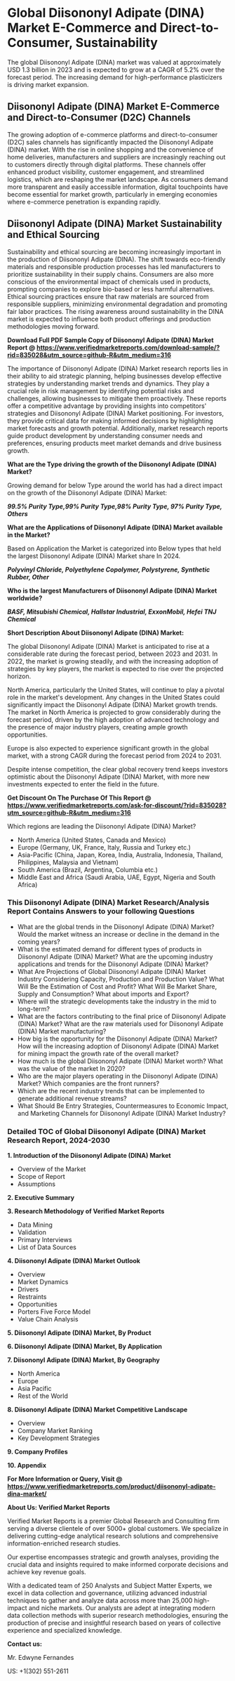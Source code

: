 <h1>Global Diisononyl Adipate (DINA) Market E-Commerce and Direct-to-Consumer, Sustainability</h1><p class=""><p>The global Diisononyl Adipate (DINA) market was valued at approximately USD 1.3 billion in 2023 and is expected to grow at a CAGR of 5.2% over the forecast period. The increasing demand for high-performance plasticizers is driving market expansion.</p><h2>Diisononyl Adipate (DINA) Market E-Commerce and Direct-to-Consumer (D2C) Channels</h2><p>The growing adoption of e-commerce platforms and direct-to-consumer (D2C) sales channels has significantly impacted the Diisononyl Adipate (DINA) market. With the rise in online shopping and the convenience of home deliveries, manufacturers and suppliers are increasingly reaching out to customers directly through digital platforms. These channels offer enhanced product visibility, customer engagement, and streamlined logistics, which are reshaping the market landscape. As consumers demand more transparent and easily accessible information, digital touchpoints have become essential for market growth, particularly in emerging economies where e-commerce penetration is expanding rapidly.</p><h2>Diisononyl Adipate (DINA) Market Sustainability and Ethical Sourcing</h2><p>Sustainability and ethical sourcing are becoming increasingly important in the production of Diisononyl Adipate (DINA). The shift towards eco-friendly materials and responsible production processes has led manufacturers to prioritize sustainability in their supply chains. Consumers are also more conscious of the environmental impact of chemicals used in products, prompting companies to explore bio-based or less harmful alternatives. Ethical sourcing practices ensure that raw materials are sourced from responsible suppliers, minimizing environmental degradation and promoting fair labor practices. The rising awareness around sustainability in the DINA market is expected to influence both product offerings and production methodologies moving forward.</p></p><p class=""><strong>Download Full PDF Sample Copy of Diisononyl Adipate (DINA) Market Report @ <a href="https://www.verifiedmarketreports.com/download-sample/?rid=835028&utm_source=github-R&utm_medium=316" target="_blank">https://www.verifiedmarketreports.com/download-sample/?rid=835028&utm_source=github-R&utm_medium=316</a></strong></p><p>The importance of&nbsp;Diisononyl Adipate (DINA) Market research reports lies in their ability to aid strategic planning, helping businesses develop effective strategies by understanding market trends and dynamics. They play a crucial role in risk management by identifying potential risks and challenges, allowing businesses to mitigate them proactively. These reports offer a competitive advantage by providing insights into competitors' strategies and Diisononyl Adipate (DINA) Market positioning. For investors, they provide critical data for making informed decisions by highlighting market forecasts and growth potential. Additionally, market research reports guide product development by understanding consumer needs and preferences, ensuring products meet market demands and drive business growth.</p><p><strong>What are the&nbsp;Type driving the growth of the Diisononyl Adipate (DINA) Market?</strong></p><p id="" class="">Growing demand for below Type around the world has had a direct impact on the growth of the Diisononyl Adipate (DINA) Market:</p><p class=""><em><strong>99.5% Purity Type,99% Purity Type,98% Purity Type, 97% Purity Type, Others</strong></em></p><p class=""><strong>What are the&nbsp;Applications&nbsp;of Diisononyl Adipate (DINA) Market available in the Market?</strong></p><p id="" class="">Based on Application the Market is categorized into Below types that held the largest Diisononyl Adipate (DINA) Market share In 2024.</p><p class=""><em><strong>Polyvinyl Chloride, Polyethylene Copolymer, Polystyrene, Synthetic Rubber, Other</strong></em></p><p class=""><strong>Who is the largest Manufacturers of Diisononyl Adipate (DINA) Market worldwide?</strong></p><p><em><strong>BASF, Mitsubishi Chemical, Hallstar Industrial, ExxonMobil, Hefei TNJ Chemical</strong></em></p><p id="" class=""><strong>Short Description About Diisononyl Adipate (DINA) Market:</strong></p><p>The global Diisononyl Adipate (DINA) Market is anticipated to rise at a considerable rate during the forecast period, between 2023 and 2031. In 2022, the market is growing steadily, and with the increasing adoption of strategies by key players, the market is expected to rise over the projected horizon.</p><p>North America, particularly the United States, will continue to play a pivotal role in the market's development. Any changes in the United States could significantly impact the Diisononyl Adipate (DINA) Market growth trends. The market in North America is projected to grow considerably during the forecast period, driven by the high adoption of advanced technology and the presence of major industry players, creating ample growth opportunities.</p><p>Europe is also expected to experience significant growth in the global market, with a strong CAGR during the forecast period from 2024 to 2031.</p><p>Despite intense competition, the clear global recovery trend keeps investors optimistic about the Diisononyl Adipate (DINA) Market, with more new investments expected to enter the field in the future.</p><p id="" class=""><strong>Get Discount On The Purchase Of This Report @ <a href="https://www.verifiedmarketreports.com/ask-for-discount/?rid=835028?utm_source=github-R&utm_medium=316" target="_blank">https://www.verifiedmarketreports.com/ask-for-discount/?rid=835028?utm_source=github-R&utm_medium=316</a></strong></p><p class="">Which regions are leading the Diisononyl Adipate (DINA) Market?</p><ul><li>North America (United States, Canada and Mexico)</li><li>Europe (Germany, UK, France, Italy, Russia and Turkey etc.)</li><li>Asia-Pacific (China, Japan, Korea, India, Australia, Indonesia, Thailand, Philippines, Malaysia and Vietnam)</li><li>South America (Brazil, Argentina, Columbia etc.)</li><li>Middle East and Africa (Saudi Arabia, UAE, Egypt, Nigeria and South Africa)</li></ul><h3 id="" class="">This Diisononyl Adipate (DINA) Market Research/Analysis Report Contains Answers to your following Questions</h3><ul><li>What are the global trends in the Diisononyl Adipate (DINA) Market? Would the market witness an increase or decline in the demand in the coming years?</li><li>What is the estimated demand for different types of products in Diisononyl Adipate (DINA) Market? What are the upcoming industry applications and trends for the Diisononyl Adipate (DINA) Market?</li><li>What Are Projections of Global Diisononyl Adipate (DINA) Market Industry Considering Capacity, Production and Production Value? What Will Be the Estimation of Cost and Profit? What Will Be Market Share, Supply and Consumption? What about imports and Export?</li><li>Where will the strategic developments take the industry in the mid to long-term?</li><li>What are the factors contributing to the final price of Diisononyl Adipate (DINA) Market? What are the raw materials used for Diisononyl Adipate (DINA) Market manufacturing?</li><li>How big is the opportunity for the Diisononyl Adipate (DINA) Market? How will the increasing adoption of Diisononyl Adipate (DINA) Market for mining impact the growth rate of the overall market?</li><li>How much is the global Diisononyl Adipate (DINA) Market worth? What was the value of the market In 2020?</li><li>Who are the major players operating in the Diisononyl Adipate (DINA) Market? Which companies are the front runners?</li><li>Which are the recent industry trends that can be implemented to generate additional revenue streams?</li><li>What Should Be Entry Strategies, Countermeasures to Economic Impact, and Marketing Channels for Diisononyl Adipate (DINA) Market Industry?</li></ul><h3 id="" class="">Detailed TOC of Global Diisononyl Adipate (DINA) Market Research Report, 2024-2030</h3><p id="" class=""><strong>1. Introduction of the Diisononyl Adipate (DINA) Market</strong></p><ul><li>Overview of the Market</li><li>Scope of Report</li><li>Assumptions</li></ul><p id="" class=""><strong>2. Executive Summary</strong></p><p id="" class=""><strong>3. Research Methodology of Verified Market Reports</strong></p><ul><li>Data Mining</li><li>Validation</li><li>Primary Interviews</li><li>List of Data Sources</li></ul><p id="" class=""><strong>4. Diisononyl Adipate (DINA) Market Outlook</strong></p><ul><li>Overview</li><li>Market Dynamics</li><li>Drivers</li><li>Restraints</li><li>Opportunities</li><li>Porters Five Force Model</li><li>Value Chain Analysis</li></ul><p id="" class=""><strong>5. Diisononyl Adipate (DINA) Market, By Product</strong></p><p id="" class=""><strong>6. Diisononyl Adipate (DINA) Market, By Application</strong></p><p id="" class=""><strong>7. Diisononyl Adipate (DINA) Market, By Geography</strong></p><ul><li>North America</li><li>Europe</li><li>Asia Pacific</li><li>Rest of the World</li></ul><p id="" class=""><strong>8. Diisononyl Adipate (DINA) Market Competitive Landscape</strong></p><ul><li>Overview</li><li>Company Market Ranking</li><li>Key Development Strategies</li></ul><p id="" class=""><strong>9. Company Profiles</strong></p><p id="" class=""><strong>10. Appendix</strong></p><p id="" class=""><strong>For More Information or Query, Visit @ <a href="https://www.verifiedmarketreports.com/product/diisononyl-adipate-dina-market/" target="_blank">https://www.verifiedmarketreports.com/product/diisononyl-adipate-dina-market/</a></strong></p><p id="" class=""><strong>About Us: Verified Market Reports</strong></p><p id="" class="">Verified Market Reports is a premier Global Research and Consulting firm serving a diverse clientele of over 5000+ global customers. We specialize in delivering cutting-edge analytical research solutions and comprehensive information-enriched research studies.</p><p id="" class="">Our expertise encompasses strategic and growth analyses, providing the crucial data and insights required to make informed corporate decisions and achieve key revenue goals.</p><p id="" class="">With a dedicated team of 250 Analysts and Subject Matter Experts, we excel in data collection and governance, utilizing advanced industrial techniques to gather and analyze data across more than 25,000 high-impact and niche markets. Our analysts are adept at integrating modern data collection methods with superior research methodologies, ensuring the production of precise and insightful research based on years of collective experience and specialized knowledge.</p><p id="" class=""><strong>Contact us:</strong></p><p id="" class="">Mr. Edwyne Fernandes</p><p id="" class="">US: +1(302) 551-2611</p>
